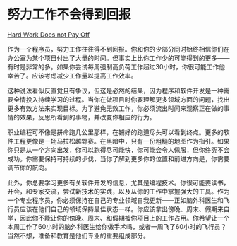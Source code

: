 # 努力工作不会得到回报

[Hard Work Does not Pay Off](https://97-things-every-x-should-know.gitbooks.io/97-things-every-programmer-should-know/content/en/thing_37/)

作为一个程序员，努力工作往往得不到回报。你和你的少部分同时始终相信你们在办公室为某个项目付出了大量的时间。但事实上比你工作少的可能得到的更多——有时是非常的多。如果你尝试每周强制高负荷工作超过30小时，你很可能工作他幸苦了。应该考虑减少工作量以提高工作效率。

这种说法看似反直觉且有争议，但这是必然的结果，因为程序和软件开发是一种需要全情投入持续学习的过程。当你在做项目时你要理解更多领域方面的问题，找出更多有效方法来实现目标。为了避免无效工作，你必须流出时间来观察正在做的事情的效果，反思所看到的事物，并改变你相应的行为。

职业编程可不像是拼命跑几公里那样，在铺好的跑道尽头可以看到终点。更多的软件工程更像是一场马拉松越野赛。在黑暗中，只有一份粗糙的地图作为指引。如果你只是从一个方向出发，你可以跑得尽可能快，你可能会令人佩服，但你终究不会成功。你需要保持可持续的步伐，当你了解到更多你的位置和前进方向是，你需要调节你的航向。

此外，你总要学习更多有关软件开发的信息，尤其是编程技术。你很可能要读书，开会，和专家交流，尝试新技术的实践，以及从你的工作中掌握强大的工具。作为一个专业程序员，你必须保持在自己的专业领域自我更新——正如脑外科医生和飞行员应该在他们自己的领域保持最佳状态一样。你应该拿出傍晚、周末、假期来自学，因此你不能让你的傍晚、周末、和假期被你项目上的工作占用。你希望让一个本周工作了60小时的脑外科医生给你做手术吗，或者一周飞了60小时的飞行员？当然不想，准备和教育是他们专业的重要组成部分。